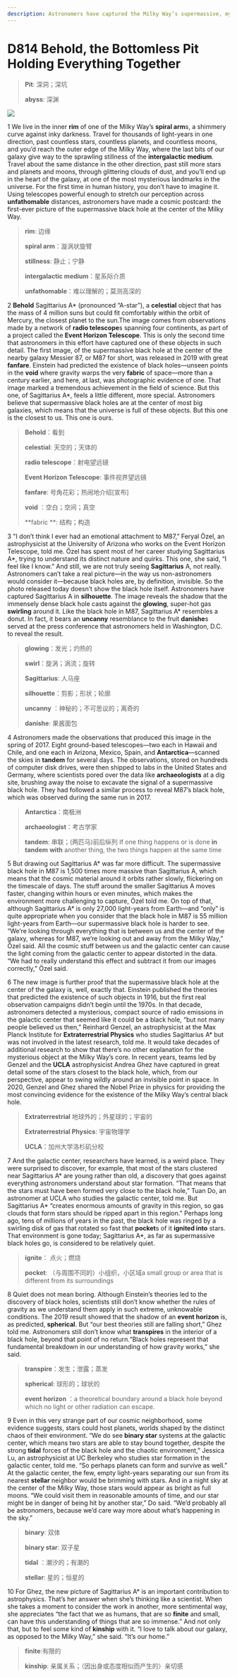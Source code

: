```yaml
---
description: Astronomers have captured the Milky Way’s supermassive, mysterious abyss, 27,000 light-years from Earth.
---
```


# D814 Behold, the Bottomless Pit Holding Everything Together
> **Pit**: 深洞；深坑
 > 
> **abyss**: 深渊
 > 

![](./img/boxcnpZ8ALYNXRJnpQi6SJvMjPh.png)

1 We live in the inner **rim** of one of the Milky Way’s **spiral arm**s, a shimmery curve against inky darkness. Travel for thousands of light-years in one direction, past countless stars, countless planets, and countless moons, and you’d reach the outer edge of the Milky Way, where the last bits of our galaxy give way to the sprawling stillness of the **intergalactic medium**. Travel about the same distance in the other direction, past still more stars and planets and moons, through glittering clouds of dust, and you’ll end up in the heart of the galaxy, at one of the most mysterious landmarks in the universe.
For the first time in human history, you don’t have to imagine it. Using telescopes powerful enough to stretch our perception across **unfathomable** distances, astronomers have made a cosmic postcard: the first-ever picture of the supermassive black hole at the center of the Milky Way.

> **rim**: 边缘
>
> **spiral arm**：漩涡状旋臂
>
> **stillness**: 静止；宁静
>
> **intergalactic medium**：星系际介质
>
> **unfathomable**：难以理解的；莫测高深的
>

2 **Behold** Sagittarius A* (pronounced “A-star”), a **celestial** object that has the mass of 4 million suns but could fit comfortably within the orbit of Mercury, the closest planet to the sun.The image comes from observations made by a network of **radio telescope**s spanning four continents, as part of a project called the **Event Horizon Telescope**. This is only the second time that astronomers in this effort have captured one of these objects in such detail. The first image, of the supermassive black hole at the center of the nearby galaxy Messier 87, or M87 for short, was released in 2019 with great **fanfare**. Einstein had predicted the existence of black holes—unseen points in the **void** where gravity warps the very **fabric** of space—more than a century earlier, and here, at last, was photographic evidence of one. That image marked a tremendous achievement in the field of science. But this one, of Sagittarius A*, feels a little different, more special. Astronomers believe that supermassive black holes are at the center of most big galaxies, which means that the universe is full of these objects. But this one is the closest to us. This one is ours.

> **Behold**：看到
>
> **celestial**: 天空的；天体的
>
> **radio telescope**：射电望远镜
>
> **Event Horizon Telescope**: 事件视界望远镜
>
> **fanfare**: 号角花彩；热闹地介绍[宣布]
>
> **void** ：空白；空间；真空
>
> **fabric **: 结构；构造
>

3 "I don’t think I ever had an emotional attachment to M87,” Feryal Özel, an astrophysicist at the University of Arizona who works on the Event Horizon Telescope, told me. Özel has spent most of her career studying Sagittarius A*, trying to understand its distinct nature and quirks. This one, she said, “I feel like I know.”
And still, we are not truly seeing **Sagittarius** A, not really. Astronomers can’t take a real picture—in the way us non-astronomers would consider it—because black holes are, by definition, invisible. So the photo released today doesn’t show the black hole itself. Astronomers have captured Sagittarius A in **silhouette**. The image reveals the shadow that the immensely dense black hole casts against the **glowing**, super-hot gas **swirling** around it. Like the black hole in M87, Sagittarius A* resembles a donut. In fact, it bears an **uncanny** resemblance to the fruit **danishe**s served at the press conference that astronomers held in Washington, D.C. to reveal the result.

> **glowing**：发光；灼热的
>
> **swirl**：旋涡；涡流；旋转
>
> **Sagittarius**: 人马座
>
> **silhouette**：剪影；形状；轮廓
>
> **uncanny** ：神秘的；不可思议的；离奇的
>
> **danishe**: 果酱面包
>

4 Astronomers made the observations that produced this image in the spring of 2017. Eight ground-based telescopes—two each in Hawaii and Chile, and one each in Arizona, Mexico, Spain, and **Antarctica**—scanned the skies in **tandem** for several days. The observations, stored on hundreds of computer disk drives, were then shipped to labs in the United States and Germany, where scientists pored over the data like **archaeologists** at a dig site, brushing away the noise to excavate the signal of a supermassive black hole. They had followed a similar process to reveal M87’s black hole, which was observed during the same run in 2017.

> **Antarctica**：南极洲
>
> **archaeologist**：考古学家
>
> **tandem**:  串联；(两匹马)前后纵列 If one thing happens or is done **in tandem** **with** another thing, the two things happen at the same time
>

5 But drawing out Sagittarius A* was far more difficult. The supermassive black hole in M87 is 1,500 times more massive than Sagittarius A, which means that the cosmic material around it orbits rather slowly, flickering on the timescale of days. The stuff around the smaller Sagittarius A moves faster, changing within hours or even minutes, which makes the environment more challenging to capture, Özel told me. On top of that, although Sagittarius A* is only 27,000 light-years from Earth—and “only” is quite appropriate when you consider that the black hole in M87 is 55 million light-years from Earth—our supermassive black hole is harder to see. “We’re looking through everything that is between us and the center of the galaxy, whereas for M87, we’re looking out and away from the Milky Way,” Özel said. All the cosmic stuff between us and the galactic center can cause the light coming from the galactic center to appear distorted in the data. “We had to really understand this effect and subtract it from our images correctly,” Özel said.

6 The new image is further proof that the supermassive black hole at the center of the galaxy is, well, exactly that. Einstein published the theories that predicted the existence of such objects in 1916, but the first real observation campaigns didn’t begin until the 1970s. In that decade, astronomers detected a mysterious, compact source of radio emissions in the galactic center that seemed like it could be a black hole, “but not many people believed us then,” Reinhard Genzel, an astrophysicist at the Max Planck Institute for **Extraterrestrial Physics** who studies Sagittarius A* but was not involved in the latest research, told me. It would take decades of additional research to show that there’s no other explanation for the mysterious object at the Milky Way’s core. In recent years, teams led by Genzel and the **UCLA** astrophysicist Andrea Ghez have captured in great detail some of the stars closest to the black hole, which, from our perspective, appear to swing wildly around an invisible point in space. In 2020, Genzel and Ghez shared the Nobel Prize in physics for providing the most convincing evidence for the existence of the Milky Way’s central black hole.

> **Extraterrestrial** 地球外的；外星球的；宇宙的
>
> **Extraterrestrial Physics**: 宇宙物理学
>
> **UCLA**：加州大学洛杉矶分校
>

7 And the galactic center, researchers have learned, is a weird place. They were surprised to discover, for example, that most of the stars clustered near Sagittarius A* are young rather than old, a discovery that goes against everything astronomers understand about star formation. “That means that the stars must have been formed very close to the black hole,” Tuan Do, an astronomer at UCLA who studies the galactic center, told me. But Sagittarius A* “creates enormous amounts of gravity in this region, so gas clouds that form stars should be ripped apart in this region.” Perhaps long ago, tens of millions of years in the past, the black hole was ringed by a swirling disk of gas that rotated so fast that **pocket**s of it **ignited into** stars. That environment is gone today; Sagittarius A*, as far as supermassive black holes go, is considered to be relatively quiet.

> **ignite**： 点火；燃烧
>
> **pocket**: （与周围不同的）小组织，小区域a small group or area that is different from its surroundings
>

8 Quiet does not mean boring. Although Einstein’s theories led to the discovery of black holes, scientists still don’t know whether the rules of gravity as we understand them apply in such extreme, unknowable conditions. The 2019 result showed that the shadow of an **event horizon** is, as predicted, **spherical**. But “our best theories still are falling short,” Ghez told me. Astronomers still don’t know what **transpires** in the interior of a black hole, beyond that point of no return.“Black holes represent that fundamental breakdown in our understanding of how gravity works,” she said.

> **transpire**：发生；泄露；蒸发
>
> **spherical**: 球形的；球状的
>
> **event horizon** ：a theoretical boundary around a black hole beyond which no light or other radiation can escape.
>

9 Even in this very strange part of our cosmic neighborhood, some evidence suggests, stars could host planets, worlds shaped by the distinct chaos of their environment. “We do see **binary star** systems at the galactic center, which means two stars are able to stay bound together, despite the strong **tidal** forces of the black hole and the chaotic environment,” Jessica Lu, an astrophysicist at UC Berkeley who studies star formation in the galactic center, told me. “So perhaps planets can form and survive as well.” At the galactic center, the few, empty light-years separating our sun from its nearest **stellar** neighbor would be brimming with stars. And in a night sky at the center of the Milky Way, those stars would appear as bright as full moons. “We could visit them in reasonable amounts of time, and our star might be in danger of being hit by another star,” Do said. “We’d probably all be astronomers, because we’d care way more about what’s happening in the sky.”

> **binary**: 双体
>
> **binary star**: 双子星
>
> **tidal** ：潮汐的；有潮的
>
> **stellar**: 星的；恒星的
>

10 For Ghez, the new picture of Sagittarius A* is an important contribution to astrophysics. That’s her answer when she’s thinking like a scientist. When she takes a moment to consider the work in another, more sentimental way, she appreciates “the fact that we as humans, that are so **finite** and small, can have this understanding of things that are so immense.” And not only that, but to feel some kind of **kinship** with it. “I love to talk about our galaxy, as opposed to the Milky Way,” she said. “It’s our home.”

> **finite**:有限的
>
> **kinship**: 亲属关系；（因出身或态度相似而产生的）亲切感
>

